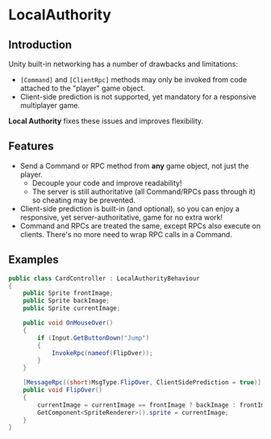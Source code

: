 # LocalAuthority


## Introduction
Unity built-in networking has a number of drawbacks and limitations:
- `[Command]` and `[ClientRpc]` methods may only be invoked from code attached to the "player" game object.
- Client-side prediction is not supported, yet mandatory for a responsive multiplayer game.

**Local Authority** fixes these issues and improves flexibility.


## Features
- Send a Command or RPC method from **any** game object, not just the player.
  - Decouple your code and improve readability!
  - The server is still authoritative (all Command/RPCs pass through it) so cheating may be prevented.
- Client-side prediction is built-in (and optional), so you can enjoy a responsive, yet server-authoritative,
  game for no extra work!
- Command and RPCs are treated the same, except RPCs also execute on clients. There's no more need to wrap
  RPC calls in a Command.


## Examples

```csharp
public class CardController : LocalAuthorityBehaviour
{
    public Sprite frontImage;
    public Sprite backImage;
    public Sprite currentImage;

    public void OnMouseOver()
    {
        if (Input.GetButtonDown("Jump")
        {
            InvokeRpc(nameof(FlipOver));
        }
    }

    [MessageRpc((short)MsgType.FlipOver, ClientSidePrediction = true)]
    public void FlipOver()
    {
        currentImage = currentImage == frontImage ? backImage : frontImage;
        GetComponent<SpriteRenderer>().sprite = currentImage;
    }
}
```
